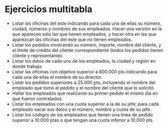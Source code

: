 # Ejercicios multitabla

- Listar las oficinas del este indicando para cada una de ellas su número, ciudad, números y nombres de sus empleados. Hacer una versión en la que aparecen sólo las que tienen empleados, y hacer otra en las que aparezcan las oficinas del este que no tienen empleados.
 
- Listar los pedidos mostrando su número, importe, nombre del cliente, y el límite de crédito del cliente correspondiente (todos los pedidos tienen cliente y representante).
 
- Listar los datos de cada uno de los empleados, la ciudad y región en donde trabaja.
 
- Listar las oficinas con objetivo superior a 600.000 pts indicando para cada una de ellas el nombre de su director.
 
- Listar los pedidos superiores a 25.000 pts, incluyendo el nombre del empleado que tomó el pedido y el nombre del cliente que lo solicitó.
 
- Hallar los empleados que realizaron su primer pedido el mismo día en que fueron contratados.
 
- Listar los empleados con una cuota superior a la de su jefe; para cada empleado sacar sus datos y el número, nombre y cuota de su jefe.
 
- Listar los códigos de los empleados que tienen una línea de pedido superior a 10.000 ptas o que tengan una cuota inferior a 10.000 pts.
